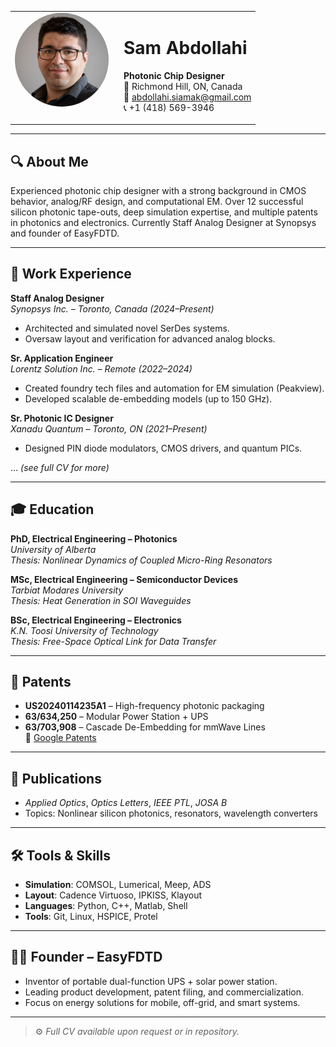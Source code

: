 <table>
<tr>
<td width="160px" valign="top">
  <img src="sam.jpeg" alt="Sam Abdollahi" width="150" style="border-radius: 50%;">
</td>
<td>

# **Sam Abdollahi**  
**Photonic Chip Designer**  
📍 Richmond Hill, ON, Canada  
📧 [abdollahi.siamak@gmail.com](mailto:abdollahi.siamak@gmail.com)  
📞 +1 (418) 569-3946  

</td>
</tr>
</table>

---

## 🔍 About Me

Experienced photonic chip designer with a strong background in CMOS behavior, analog/RF design, and computational EM. Over 12 successful silicon photonic tape-outs, deep simulation expertise, and multiple patents in photonics and electronics. Currently Staff Analog Designer at Synopsys and founder of EasyFDTD.

---

## 💼 Work Experience

**Staff Analog Designer**  
*Synopsys Inc. – Toronto, Canada (2024–Present)*  
- Architected and simulated novel SerDes systems.  
- Oversaw layout and verification for advanced analog blocks.

**Sr. Application Engineer**  
*Lorentz Solution Inc. – Remote (2022–2024)*  
- Created foundry tech files and automation for EM simulation (Peakview).  
- Developed scalable de-embedding models (up to 150 GHz).

**Sr. Photonic IC Designer**  
*Xanadu Quantum – Toronto, ON (2021–Present)*  
- Designed PIN diode modulators, CMOS drivers, and quantum PICs.  

... *(see full CV for more)*

---

## 🎓 Education

**PhD, Electrical Engineering – Photonics**  
*University of Alberta*  
*Thesis: Nonlinear Dynamics of Coupled Micro-Ring Resonators*

**MSc, Electrical Engineering – Semiconductor Devices**  
*Tarbiat Modares University*  
*Thesis: Heat Generation in SOI Waveguides*

**BSc, Electrical Engineering – Electronics**  
*K.N. Toosi University of Technology*  
*Thesis: Free-Space Optical Link for Data Transfer*

---

## 🧪 Patents

- **US20240114235A1** – High-frequency photonic packaging  
- **63/634,250** – Modular Power Station + UPS  
- **63/703,908** – Cascade De-Embedding for mmWave Lines  
🔗 [Google Patents](https://patents.google.com/?inventor=Siamak+Abdollahi)

---

## 📝 Publications

- *Applied Optics*, *Optics Letters*, *IEEE PTL*, *JOSA B*  
- Topics: Nonlinear silicon photonics, resonators, wavelength converters

---

## 🛠️ Tools & Skills

- **Simulation**: COMSOL, Lumerical, Meep, ADS  
- **Layout**: Cadence Virtuoso, IPKISS, Klayout  
- **Languages**: Python, C++, Matlab, Shell  
- **Tools**: Git, Linux, HSPICE, Protel  

---

## 👨‍💼 Founder – EasyFDTD

- Inventor of portable dual-function UPS + solar power station.  
- Leading product development, patent filing, and commercialization.  
- Focus on energy solutions for mobile, off-grid, and smart systems.

---

> ⚙️ *Full CV available upon request or in repository.*
